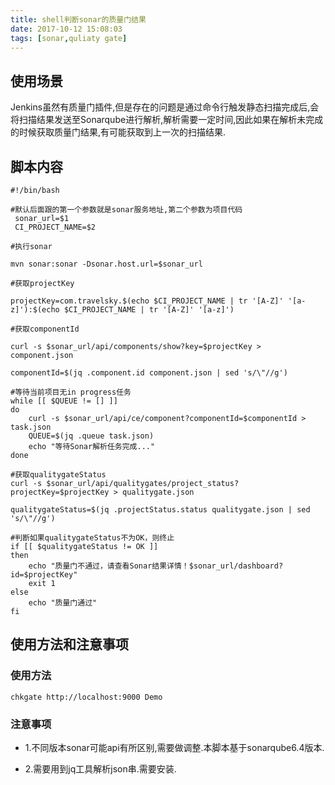 ```yaml
---
title: shell判断sonar的质量门结果
date: 2017-10-12 15:08:03
tags: [sonar,quliaty gate]
---
```


## 使用场景

Jenkins虽然有质量门插件,但是存在的问题是通过命令行触发静态扫描完成后,会将扫描结果发送至Sonarqube进行解析,解析需要一定时间,因此如果在解析未完成的时候获取质量门结果,有可能获取到上一次的扫描结果.

## 脚本内容

```
#!/bin/bash

#默认后面跟的第一个参数就是sonar服务地址,第二个参数为项目代码
 sonar_url=$1
 CI_PROJECT_NAME=$2

#执行sonar

mvn sonar:sonar -Dsonar.host.url=$sonar_url

#获取projectKey

projectKey=com.travelsky.$(echo $CI_PROJECT_NAME | tr '[A-Z]' '[a-z]'):$(echo $CI_PROJECT_NAME | tr '[A-Z]' '[a-z]')

#获取componentId

curl -s $sonar_url/api/components/show?key=$projectKey > component.json

componentId=$(jq .component.id component.json | sed 's/\"//g')

#等待当前项目无in progress任务
while [[ $QUEUE != [] ]]
do
	curl -s $sonar_url/api/ce/component?componentId=$componentId > task.json
	QUEUE=$(jq .queue task.json)
	echo "等待Sonar解析任务完成..."
done

#获取qualitygateStatus
curl -s $sonar_url/api/qualitygates/project_status?projectKey=$projectKey > qualitygate.json

qualitygateStatus=$(jq .projectStatus.status qualitygate.json | sed 's/\"//g')

#判断如果qualitygateStatus不为OK，则终止
if [[ $qualitygateStatus != OK ]]
then
	echo "质量门不通过，请查看Sonar结果详情！$sonar_url/dashboard?id=$projectKey"
	exit 1
else
	echo "质量门通过"
fi
```

## 使用方法和注意事项

### 使用方法

```
chkgate http://localhost:9000 Demo
```
### 注意事项

- 1.不同版本sonar可能api有所区别,需要做调整.本脚本基于sonarqube6.4版本.

- 2.需要用到jq工具解析json串.需要安装.